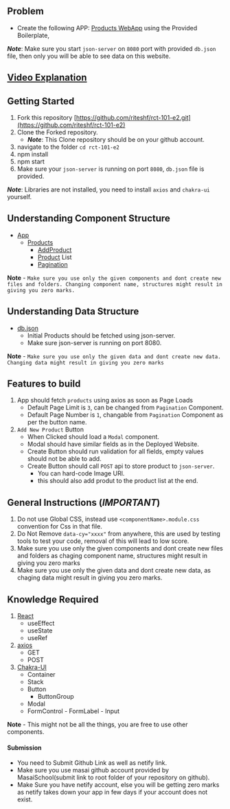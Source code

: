 ## Problem

- Create the following APP: [Products WebApp](https://glistening-licorice-ce9cdb.netlify.app/) using the Provided Boilerplate,

**_Note_**: Make sure you start `json-server` on `8080` port with provided `db.json` file, then only you will be able to see data on this website.

## [Video Explanation](https://masai-course.s3.ap-south-1.amazonaws.com/problem/rct-101/rct-101.e1.mp4)

## Getting Started

1. Fork this repository [https://github.com/riteshf/rct-101-e2.git](https://github.com/riteshf/rct-101-e2)
2. Clone the Forked repository.
   - **_Note_**: This Clone repository should be on your github account.
3. navigate to the folder `cd rct-101-e2`
4. npm install
5. npm start
6. Make sure your `json-server` is running on port `8080`, `db.json` file is provided.

**_Note_**: Libraries are not installed, you need to install `axios` and `chakra-ui` yourself.

## Understanding Component Structure

- [App](./src/App.js)
  - [Products](./src/components/Products.jsx)
    - [AddProduct](./src/components/AddProduct.jsx)
    - [Product](./src/components/Product.jsx) List
    - [Pagination](./src/components/Pagination.jsx)

**Note** - `Make sure you use only the given components and dont create new files and folders. Changing component name, structures might result in giving you zero marks.`

## Understanding Data Structure

- [db.json](./db.json)
  - Initial Products should be fetched using json-server.
  - Make sure json-server is running on port 8080.

**Note** - `Make sure you use only the given data and dont create new data. Changing data might result in giving you zero marks`

## Features to build

1. App should fetch `products` using axios as soon as Page Loads
   - Default Page Limit is `3`, can be changed from `Pagination` Component.
   - Default Page Number is `1`, changable from `Pagination` Component as per the button name.
2. `Add New Product` Button
   - When Clicked should load a `Modal` component.
   - Modal should have similar fields as in the Deployed Website.
   - Create Button should run validation for all fields, empty values should not be able to add.
   - Create Button should call `POST` api to store product to `json-server`.
     - You can hard-code Image URl.
     - this should also add produt to the product list at the end.

## General Instructions (**_IMPORTANT_**)

1. Do not use Global CSS, instead use `<componentName>.module.css` convention for Css in that file.
2. Do Not Remove `data-cy="xxxx"` from anywhere, this are used by testing tools to test your code, removal of this will lead to low score.
3. Make sure you use only the given components and dont create new files and folders as chaging component name, structures might result in giving you zero marks
4. Make sure you use only the given data and dont create new data, as chaging data might result in giving you zero marks.

## Knowledge Required

1. [React](https://reactjs.org/)
   - useEffect
   - useState
   - useRef
2. [axios](https://axios-http.com/)
   - GET
   - POST
3. [Chakra-UI](https://chakra-ui.com/)
   - Container
   - Stack
   - Button
     - ButtonGroup
   - Modal
   - FormControl - FormLabel - Input

**Note** - This might not be all the things, you are free to use other components.

#### Submission

- You need to Submit Github Link as well as netify link.
- Make sure you use masai github account provided by MasaiSchool(submit link to root folder of your repository on github).
- Make Sure you have netify account, else you will be getting zero marks as netify takes down your app in few days if your account does not exist.
